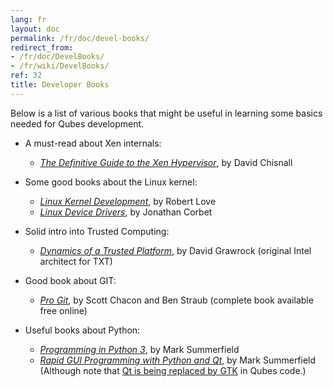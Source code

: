 ```yaml
---
lang: fr
layout: doc
permalink: /fr/doc/devel-books/
redirect_from:
- /fr/doc/DevelBooks/
- /fr/wiki/DevelBooks/
ref: 32
title: Developer Books
---
```


Below is a list of various books that might be useful in learning some basics needed for Qubes development.

- A must-read about Xen internals:
  - _[The Definitive Guide to the Xen Hypervisor](https://www.amazon.com/Definitive-Guide-Xen-Hypervisor/dp/013234971X)_, by David Chisnall

- Some good books about the Linux kernel:
  - _[Linux Kernel Development](https://www.amazon.com/Linux-Kernel-Development-Robert-Love/dp/0672329468)_, by Robert Love
  - _[Linux Device Drivers](https://www.amazon.com/Linux-Device-Drivers-Jonathan-Corbet/dp/0596005903)_, by Jonathan Corbet

- Solid intro into Trusted Computing:
  - _[Dynamics of a Trusted Platform](https://www.amazon.com/Dynamics-Trusted-Platform-Buildin-Grawrock/dp/1934053082)_, by David Grawrock (original Intel architect for TXT)

- Good book about GIT:
  - _[Pro Git](https://git-scm.com/book/en/v2)_, by Scott Chacon and Ben Straub (complete book available free online)

- Useful books about Python:
  - _[Programming in Python 3](http://www.qtrac.eu/py3book.html)_, by Mark Summerfield
  - _[Rapid GUI Programming with Python and Qt](http://www.qtrac.eu/pyqtbook.html)_, by Mark Summerfield
    (Although note that [Qt is being replaced by GTK](/fr/doc/usability-ux/#gnome-kde-and-xfce) in Qubes code.)